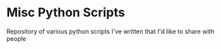 # Misc Python Scripts
Repository of various python scripts I've written that I'd like to share with people